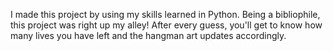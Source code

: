 I made this project by using my skills learned in Python. Being a bibliophile, this project was right up my alley! 
After every guess, you'll get to know how many lives you have left and the hangman art updates accordingly.
